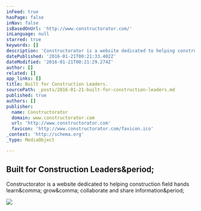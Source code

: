 ```yaml
---
inFeed: true
hasPage: false
inNav: false
isBasedOnUrl: 'http://www.constructorator.com/'
inLanguage: null
starred: true
keywords: []
description: 'Constructorator is a website dedicated to helping construction field hands learn, grow, collaborate and share information.'
datePublished: '2016-01-21T00:21:33.402Z'
dateModified: '2016-01-21T00:21:29.274Z'
author: []
related: []
app_links: []
title: Built for Construction Leaders.
sourcePath: _posts/2016-01-21-built-for-construction-leaders.md
published: true
authors: []
publisher:
  name: Constructorator
  domain: www.constructorator.com
  url: 'http://www.constructorator.com'
  favicon: 'http://www.constructorator.com/favicon.ico'
_context: 'http://schema.org'
_type: MediaObject

---
```

<article style=""><h1>Built for Construction Leaders&amp;period;</h1><p>Constructorator is a website dedicated to helping construction field hands learn&amp;comma; grow&amp;comma; collaborate and share information&amp;period;</p><img src="http://www.constructorator.com/uploads/2/6/0/5/26059504/5476161.png" /></article>
